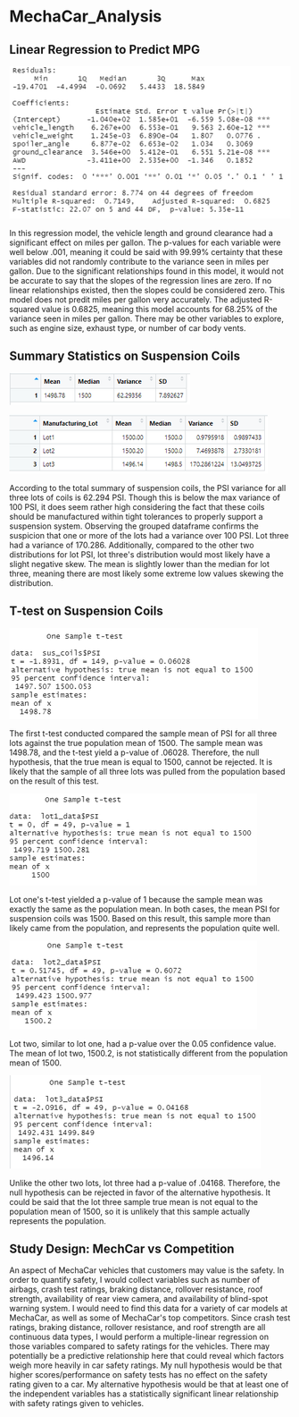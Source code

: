 # MechaCar_Analysis

## Linear Regression to Predict MPG

![LGRES](https://github.com/Mots94/MechaCar_Analysis/blob/main/Images/LinearRegress.PNG)

In this regression model, the vehicle length and ground clearance had a significant effect on miles per gallon.  The p-values for each variable were well below .001, meaning it could be said with 99.99% certainty that these variables did not randomly contribute to the variance seen in miles per gallon.  Due to the significant relationships found in this model, it would not be accurate to say that the slopes of the regression lines are zero.  If no linear relationships existed, then the slopes could be considered zero.  This model does not predit miles per gallon very accurately.  The adjusted R-squared value is 0.6825, meaning this model accounts for 68.25% of the variance seen in miles per gallon.  There may be other variables to explore, such as engine size, exhaust type, or number of car body vents.  

## Summary Statistics on Suspension Coils

![PSI_SUM](https://github.com/Mots94/MechaCar_Analysis/blob/main/Images/Total_PSI_Summary.PNG) 

![PSI_SUM_LOTS](https://github.com/Mots94/MechaCar_Analysis/blob/main/Images/PSI_Lot_Summary.PNG)

According to the total summary of suspension coils, the PSI variance for all three lots of coils is 62.294 PSI.  Though this is below the max variance of 100 PSI, it does seem rather high considering the fact that these coils should be manufactured within tight tolerances to properly support a suspension system.  Observing the grouped dataframe confirms the suspicion that one or more of the lots had a variance over 100 PSI.  Lot three had a variance of 170.286.  Additionally, compared to the other two distributions for lot PSI, lot three's distribution would most likely have a slight negative skew.  The mean is slightly lower than the median for lot three, meaning there are most likely some extreme low values skewing the distribution.

## T-test on Suspension Coils

![TTEST](https://github.com/Mots94/MechaCar_Analysis/blob/main/Images/ttest_all_lots.PNG)

The first t-test conducted compared the sample mean of PSI for all three lots against the true population mean of 1500.  The sample mean was 1498.78, and the t-test yield a p-value of .06028.  Therefore, the null hypothesis, that the true mean is equal to 1500, cannot be rejected.  It is likely that the sample of all three lots was pulled from the population based on the result of this test.

![TTEST1](https://github.com/Mots94/MechaCar_Analysis/blob/main/Images/ttest_lot1.PNG)

Lot one's t-test yielded a p-value of 1 because the sample mean was exactly the same as the population mean.  In both cases, the mean PSI for suspension coils was 1500. Based on this result, this sample more than likely came from the population, and represents the population quite well. 

![TTEST2](https://github.com/Mots94/MechaCar_Analysis/blob/main/Images/ttest_lot2.PNG)

Lot two, similar to lot one, had a p-value over the 0.05 confidence value.  The mean of lot two, 1500.2, is not statistically different from the population mean of 1500.

![TTEST3](https://github.com/Mots94/MechaCar_Analysis/blob/main/Images/ttest_lot3.PNG)

Unlike the other two lots, lot three had a p-value of .04168.  Therefore, the null hypothesis can be rejected in favor of the alternative hypothesis.  It could be said that the lot three sample true mean is not equal to the population mean of 1500, so it is unlikely that this sample actually represents the population.

## Study Design: MechCar vs Competition

An aspect of MechaCar vehicles that customers may value is the safety.  In order to quantify safety, I would collect variables such as number of airbags, crash test ratings, braking distance, rollover resistance, roof strength, availability of rear view camera, and availability of blind-spot warning system.  I would need to find this data for a variety of car models at MechaCar, as well as some of MechaCar's top competitors.  Since crash test ratings, braking distance, rollover resistance, and roof strength are all continuous data types, I would perform a multiple-linear regression on those variables compared to safety ratings for the vehicles.  There may potentially be a predictive relationship here that could reveal which factors weigh more heavily in car safety ratings. My null hypothesis would be that higher scores/performance on safety tests has no effect on the safety rating given to a car.  My alternative hypothesis would be that at least one of the independent variables has a statistically significant linear relationship with safety ratings given to vehicles.
